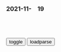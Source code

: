 ### 2021-11-　19

```note
```

<table id="tbc" style="white-space:pre-wrap">
</table>
<button onclick="toggleb()">toggle</button>
<button onclick="loadparse()">loadparse</button>
<br>
<!-- 🌸<br>🍅-　-🍑<hr>🍀 -->
<pre>
<textarea rows="30" cols="100" style="display: none" id="tar">

https://i.loli.net/2021/11/19/LXtoRFlAVM7NQSf.jpg
https://i.loli.net/2021/11/19/nDZeKhk9u4GqUXr.png
https://i.loli.net/2021/11/19/MbOfWGB2ux1JZS5.jpg
https://i.loli.net/2021/11/19/2Kei8OldXsYmnHj.png
https://i.loli.net/2021/11/19/Ywy8JPUzi2ADRHb.png

<p><font size="4"><b>
男子去肛肠医院发现奇葩锦旗，医生还挂诊室门口：太简单粗暴！,sh,奇闻轶事,好看视频</b></font>
https://haokan.baidu.com/v?vid=448893184272547844&sfrom=baidu-feed

https://img9.doubanio.com/view/group_topic/l/public/p468157144.webp

<font size="1" style="color:#DCDCDC"><b>2021/11/19 下午10:53:40</b></font>

<p><font size="4"><b>
一位虚构的zg女英雄，被美国人传颂100年，至今还拿她吸引游客</b></font>
https://mbd.baidu.com/newspage/data/landingsuper?context=%7B%22nid%22%3A%22news_9212931168889149396%22%7D&n_type=-1&p_from=-1

如今再回头看向“唐人街女王”故事，逻辑不通、情节诡异统统都有了合理解释。所谓“zg玛丽”不过是墓碑镇为吸引旅行的zg游客，所杜撰出来的一位传奇女性罢了。

<font size="1" style="color:#DCDCDC"><b>2021/11/19 下午10:47:35</b></font>

<p><font size="4"><b>
【网络谣言粉碎机】推送涉历史虚无主义内容，令人愤慨！</b></font>
https://m.thepaper.cn/baijiahao_14879532

<font size="1" style="color:#DCDCDC"><b>2021/11/19 下午10:48:48</b></font>

<p><font size="4"><b>
檀道济：写出《三十六计》的南北朝名将，却和八个儿子凄凉收场！</b></font>
https://mbd.baidu.com/newspage/data/landingsuper?context=%7B%22nid%22%3A%22news_10091376603887445671%22%7D&n_type=-1&p_from=-1

江州刺史带着米面粮油，探望辖区内的低收入家庭。安排部下们去慰问五保户，他孤身走进陶潜的破院子。

先帝创业有道，儿子败家有方。

道济意不同，屡陈不可，不见纳。

刘裕设置四名顾命大臣，每个人都拥有一票否决权。这不是信不信任的问题，而是权力分配必须互相制衡。

<font size="1" style="color:#DCDCDC"><b>2021/11/19 下午2:25:57</b></font>

<p><font size="4"><b>
那年那兔那些事儿：兔子胆子真大，学生会开会，居然找个替身去,动漫,国产动漫,好看视频</b></font>
https://haokan.baidu.com/v?vid=8811463353403808882&sfrom=baidu-feed

就你出力出得最少，吃的最多。a龖龖囗

<font size="1" style="color:#DCDCDC"><b>2021/11/21 下午2:17:55</b></font>

<p><font size="4"><b>
那年那兔：毛熊不肯归还领土，领导无可奈何，只能派出嘴炮兔了,动漫,国产动漫,好看视频</b></font>
https://haokan.baidu.com/v?vid=16555000617855360976&sfrom=baidu-feed

给我接最强嘴炮兔。

<font size="1" style="color:#DCDCDC"><b>2021/11/21 下午8:51:47</b></font>

<p><font size="4"><b>
那年那兔那些事儿：兔子终于对作者动手，已不满足玩弄毛熊和鹰酱,动漫,g产动漫,好看视频</b></font>
https://haokan.baidu.com/v?vid=15083465950355101045&sfrom=baidu-feed

善良勇敢真诚慈祥的读者大大和观众老爷。

越来越短了呢。

少废话。

这个东西你眼熟吧。

这是你机箱硬盘，为了让你好好工作，除了工作以外的其他东西，我都会帮你删干净的。a龖龖囗

好汉饶命，不要啊。

我看看，小坦克哈，使命召唤哈，星际争霸哈。

g喜发财下山了31
這一段暗示作者被請去喝茶

<font size="1" style="color:#DCDCDC"><b>2021/11/19 下午4:28:45</b></font>

<p><font size="4"><b>
兔兔简直太腹黑，竟然狂坑好友，真的会做生意,动漫,国产动漫,好看视频</b></font>
https://haokan.baidu.com/v?vid=10476363943269115824&sfrom=baidu-feed

你这是明抢，生意没有你这么做的。

<font size="1" style="color:#DCDCDC"><b>2021/11/19 下午2:14:52</b></font>

<p><font size="4"><b>
日本首相被曝雇观众看自己演讲 每人200多元</b></font>
https://mbd.baidu.com/newspage/data/landingsuper?context=%7B%22nid%22%3A%22news_9652513194642191846%22%7D&n_type=-1&p_from=-1

s负手l
不是直接拉人来听还给钱，挺良心的了

f定督查的故事
这和爱豆买粉有不同吗？

<font size="1" style="color:#DCDCDC"><b>2021/11/19 下午2:12:07</b></font>

<p><font size="4"><b>
老人售卖祖传宝刀，却被专家失望指责，老人：你们没资格指责我！_腾讯新闻</b></font>
https://new.qq.com/omn/20211102/20211102A0CQRA00.html

老人非但没有羞愧，反而还反驳说，你们没有资格指责我，

<font size="1" style="color:#DCDCDC"><b>2021/11/19 下午2:10:59</b></font>

<p><font size="4"><b>
首富巴菲特的三角婚姻：妻子给他介绍情人，三人和谐共处26年</b></font>
https://baijiahao.baidu.com/s?id=1673345709111352659&wfr=spider&for=pc

苏珊最终答应巴菲特的追求，并不是因为她看中巴菲特的才华和财富，而是发现了这个男孩的脆弱，激起了她强烈的保护欲。

对于巴菲特来说，苏珊就像是上帝赐给他的一位天使。她不仅给了巴菲特没有从母亲那得到过的爱与温暖，还让巴菲特做自己不喜欢的工作的痛苦得到缓解。

更为重要的是，22岁的巴菲特对生活一无所知，甚至可以说连自理能力都没有，所以，他的生活全都是19岁的苏珊在照顾。

可以说，苏珊就像是一缕明媚的阳光，照亮了巴菲特灰暗的生活。

当巴菲特听到这个消息时，感觉天都塌下来，一天之内瘦了9斤，一度想要自杀。他说：“这件事95%是我的错，我不够理解她，而她一直在100%的理解和配合我。”

但他们并没有离婚，而是将这种三角婚姻生活长期维持了下去。因为如果离婚，巴菲特就要分割一半的财富给苏珊。而苏珊不离婚是因为，如果巴菲特比她早死，那么她就可以在不交税的情况下，继承巴菲特的全部财富。

他们一直保持着开放式的婚姻。巴菲特和苏珊依然每天通电话，而苏珊不管在干什么，只要电话响起，都会兴奋地跳起来说，“It's Warren！”然后把别人扔下，去和巴菲特煲电话粥。

<font size="1" style="color:#DCDCDC"><b>2021/11/19 下午1:34:01</b></font>

<p><font size="4"><b>
《飞屋环游记》里的老头特别像股神巴菲特_飞屋环游记吧_百度贴吧</b></font>
https://tieba.baidu.com/p/648857372?red_tag=1766705202

<font size="1" style="color:#DCDCDC"><b>2021/11/19 下午2:32:15</b></font>

<p><font size="4"><b>
来聊聊iPhone的缺点，你们愿意听吗？</b></font>
https://mbd.baidu.com/newspage/data/landingsuper?context=%7B%22nid%22%3A%22news_9995235994353141171%22%7D&n_type=-1&p_from=-1

　zf0551
现在g内趁着gn爱g情怀热情高涨，
各种g内外对比，使劲贬低外国，夸大g内的某些现状，真的是爱g吗，
迎合大多数人的心理满足感拿来炒作换流量。就跟某音上某些外国人对比z美，使劲贬低美g，夸赞zg（虽然部分是事实）这样做的目的是换来无数点赞投币小心心。

<font size="1" style="color:#DCDCDC"><b>2021/11/19 上午10:31:50</b></font>

<p><font size="4"><b>
一人之下：宝儿姐很“讲理”！顺手牵羊都这么理直气壮！,动漫,国产动漫,好看视频</b></font>
https://haokan.baidu.com/v?vid=4778574815268051763&sfrom=baidu-feed

d风歌大风吹哥
解决不了问题，就解决出问题的人的另一种说法？

h蛋ai蛋蛋
宝儿姐属于初始状态…但又不是傻子的那种初始

<font size="1" style="color:#DCDCDC"><b>2021/11/19 上午10:18:06</b></font>

</textarea>
</pre>
<!-- 🍀<br>🍑-　-🍅<hr>🌸 -->

```tip
```

<script src="https://cdn.jsdelivr.net/npm/jquery@3.5.1/dist/jquery.min.js"></script>

<link rel="stylesheet" href="https://cdn.jsdelivr.net/gh/fancyapps/fancybox@3.5.7/dist/jquery.fancybox.min.css" />
<script src="https://cdn.jsdelivr.net/gh/fancyapps/fancybox@3.5.7/dist/jquery.fancybox.min.js"></script>

<script type="text/javascript">

var __urlRegex = /(\b(https?|ftp|file):\/\/[-A-Z0-9+&@#\/%?=~_|!:,.;]*[-A-Z0-9+&@#\/%=~_|])/ig;
var __imgRegex = /\.(?:jpe?g|gif|png|webp)$/i;

loadparse();

function parseURL($string){

    var exp = __urlRegex;
    return $string.replace(exp,function(match){
            __imgRegex.lastIndex=0;
            if(__imgRegex.test(match)){
                return '<a data-fancybox="gallery" href="' + match.replace("/p=700", "")
                 + '"><img src="' + match.replace("/p=700", "/p=160x200")+'" width="64"></a>';
            }
            else{
                return '<a href="' + match + '" target="_blank">' + match + '</a>';
            }
        }
    );
}

function loadparse() {
  tbc.innerHTML = parseURL(tar.value);
}

function toggleb() {
  var x = document.getElementById("tar");
  if (x.style.display === "none") {
    x.style.display = "";
  } else {
    x.style.display = "none";
  }
}

</script>
